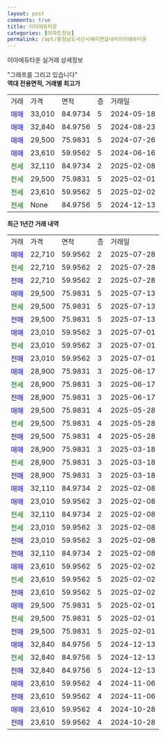 ```yaml
---
layout: post
comments: true
title: 이아에듀타운
categories: [아파트정보]
permalink: /apt/충청남도서산시해미면읍내리이아에듀타운
---
```


이아에듀타운 실거래 상세정보

<script type="text/javascript">
  google.charts.load('current', {'packages':['line', 'corechart']});
  google.charts.setOnLoadCallback(drawChart);

  function drawChart() {
    var data = new google.visualization.DataTable();
    data.addColumn('date', '거래일');
    data.addColumn('number', "매매");
    data.addColumn('number', "전세");
    data.addColumn('number', "전매");

    data.addRows([[new Date(Date.parse("2025-07-28")), 22710, null, null], [new Date(Date.parse("2025-07-28")), null, 22710, null], [new Date(Date.parse("2025-07-28")), null, null, 22710], [new Date(Date.parse("2025-07-13")), 29500, null, null], [new Date(Date.parse("2025-07-13")), null, 29500, null], [new Date(Date.parse("2025-07-13")), null, null, 29500], [new Date(Date.parse("2025-07-01")), 23010, null, null], [new Date(Date.parse("2025-07-01")), null, 23010, null], [new Date(Date.parse("2025-07-01")), null, null, 23010], [new Date(Date.parse("2025-06-17")), 28900, null, null], [new Date(Date.parse("2025-06-17")), null, 28900, null], [new Date(Date.parse("2025-06-17")), null, null, 28900], [new Date(Date.parse("2025-05-28")), 29500, null, null], [new Date(Date.parse("2025-05-28")), null, 29500, null], [new Date(Date.parse("2025-05-28")), null, null, 29500], [new Date(Date.parse("2025-03-18")), 28900, null, null], [new Date(Date.parse("2025-03-18")), null, 28900, null], [new Date(Date.parse("2025-03-18")), null, null, 28900], [new Date(Date.parse("2025-02-08")), 32110, null, null], [new Date(Date.parse("2025-02-08")), 23010, null, null], [new Date(Date.parse("2025-02-08")), null, 32110, null], [new Date(Date.parse("2025-02-08")), null, 23010, null], [new Date(Date.parse("2025-02-08")), null, null, 23010], [new Date(Date.parse("2025-02-08")), null, null, 32110], [new Date(Date.parse("2025-02-02")), 23610, null, null], [new Date(Date.parse("2025-02-02")), null, 23610, null], [new Date(Date.parse("2025-02-02")), null, null, 23610], [new Date(Date.parse("2025-02-01")), 29500, null, null], [new Date(Date.parse("2025-02-01")), null, 29500, null], [new Date(Date.parse("2025-02-01")), null, null, 29500], [new Date(Date.parse("2024-12-13")), 32840, null, null], [new Date(Date.parse("2024-12-13")), null, 32840, null], [new Date(Date.parse("2024-12-13")), null, null, 32840], [new Date(Date.parse("2024-11-06")), 23610, null, null], [new Date(Date.parse("2024-11-06")), null, null, 23610], [new Date(Date.parse("2024-10-28")), 23610, null, null], [new Date(Date.parse("2024-10-28")), null, null, 23610]]);

    var options = {
      hAxis: {
        format: 'yyyy/MM/dd'
      },    
      lineWidth: 0,
      pointsVisible: true,    
      title: '최근 1년간 유형별 실거래가 분포',
      legend: { position: 'bottom' }
    };

    var formatter = new google.visualization.NumberFormat({pattern:'###,###'} );
    formatter.format(data, 1);
    formatter.format(data, 2);
    
    setTimeout(function() {
        var chart = new google.visualization.LineChart(document.getElementById('columnchart_material'));
        chart.draw(data, (options));
        document.getElementById('loading').style.display = 'none';
    }, 200);
  }
</script>


<div id="loading" style="z-index:20; display: block; margin-left: 0px">"그래프를 그리고 있습니다"</div>
<div id="columnchart_material" style="width: 95%; margin-left: 0px; display: block"></div>
<!-- contents start -->
<b>역대 전용면적, 거래별 최고가</b>
<table class="sortable">
    <tr>
      <td>거래</td>
      <td>가격</td>
      <td>면적</td>
      <td>층</td>
      <td>거래일</td>
    </tr>
        <tr>
          <td><a style="color: blue">매매</a></td>
          <td>33,010</td>
          <td>84.9734</td>
          <td>5</td>
          <td>2024-05-18</td>
        </tr>            <tr>
          <td><a style="color: blue">매매</a></td>
          <td>32,840</td>
          <td>84.9756</td>
          <td>5</td>
          <td>2024-08-23</td>
        </tr>            <tr>
          <td><a style="color: blue">매매</a></td>
          <td>29,500</td>
          <td>75.9831</td>
          <td>5</td>
          <td>2024-07-26</td>
        </tr>            <tr>
          <td><a style="color: blue">매매</a></td>
          <td>23,610</td>
          <td>59.9562</td>
          <td>5</td>
          <td>2024-06-16</td>
        </tr>        
        <tr>
              <td><a style="color: darkgreen">전세</a></td>
              <td>32,110</td>
              <td>84.9734</td>
              <td>2</td>
              <td>2025-02-08</td>
            </tr>            <tr>
              <td><a style="color: darkgreen">전세</a></td>
              <td>29,500</td>
              <td>75.9831</td>
              <td>5</td>
              <td>2025-02-01</td>
            </tr>            <tr>
              <td><a style="color: darkgreen">전세</a></td>
              <td>23,610</td>
              <td>59.9562</td>
              <td>5</td>
              <td>2025-02-02</td>
            </tr>            <tr>
              <td><a style="color: darkgreen">전세</a></td>
              <td>None</td>
              <td>84.9756</td>
              <td>5</td>
              <td>2024-12-13</td>
            </tr>        
    
</table>

<b>최근 1년간 거래 내역</b>

<table class="sortable">
    <tr>
      <td>거래</td>
      <td>가격</td>
      <td>면적</td>
      <td>층</td>
      <td>거래일</td>
    </tr>
    <tr>
      <td><a style="color: blue">매매</a></td>
      <td>22,710</td>
      <td>59.9562</td>
      <td>2</td>
      <td>2025-07-28</td>
    </tr>          <tr>
      <td><a style="color: darkgreen">전세</a></td>
      <td>22,710</td>
      <td>59.9562</td>
      <td>2</td>
      <td>2025-07-28</td>
    </tr>          <tr>
      <td><a style="color: darkblue">전매</a></td>
      <td>22,710</td>
      <td>59.9562</td>
      <td>2</td>
      <td>2025-07-28</td>
    </tr>          <tr>
      <td><a style="color: blue">매매</a></td>
      <td>29,500</td>
      <td>75.9831</td>
      <td>5</td>
      <td>2025-07-13</td>
    </tr>          <tr>
      <td><a style="color: darkgreen">전세</a></td>
      <td>29,500</td>
      <td>75.9831</td>
      <td>5</td>
      <td>2025-07-13</td>
    </tr>          <tr>
      <td><a style="color: darkblue">전매</a></td>
      <td>29,500</td>
      <td>75.9831</td>
      <td>5</td>
      <td>2025-07-13</td>
    </tr>          <tr>
      <td><a style="color: blue">매매</a></td>
      <td>23,010</td>
      <td>59.9562</td>
      <td>3</td>
      <td>2025-07-01</td>
    </tr>          <tr>
      <td><a style="color: darkgreen">전세</a></td>
      <td>23,010</td>
      <td>59.9562</td>
      <td>3</td>
      <td>2025-07-01</td>
    </tr>          <tr>
      <td><a style="color: darkblue">전매</a></td>
      <td>23,010</td>
      <td>59.9562</td>
      <td>3</td>
      <td>2025-07-01</td>
    </tr>          <tr>
      <td><a style="color: blue">매매</a></td>
      <td>28,900</td>
      <td>75.9831</td>
      <td>3</td>
      <td>2025-06-17</td>
    </tr>          <tr>
      <td><a style="color: darkgreen">전세</a></td>
      <td>28,900</td>
      <td>75.9831</td>
      <td>3</td>
      <td>2025-06-17</td>
    </tr>          <tr>
      <td><a style="color: darkblue">전매</a></td>
      <td>28,900</td>
      <td>75.9831</td>
      <td>3</td>
      <td>2025-06-17</td>
    </tr>          <tr>
      <td><a style="color: blue">매매</a></td>
      <td>29,500</td>
      <td>75.9831</td>
      <td>4</td>
      <td>2025-05-28</td>
    </tr>          <tr>
      <td><a style="color: darkgreen">전세</a></td>
      <td>29,500</td>
      <td>75.9831</td>
      <td>4</td>
      <td>2025-05-28</td>
    </tr>          <tr>
      <td><a style="color: darkblue">전매</a></td>
      <td>29,500</td>
      <td>75.9831</td>
      <td>4</td>
      <td>2025-05-28</td>
    </tr>          <tr>
      <td><a style="color: blue">매매</a></td>
      <td>28,900</td>
      <td>75.9831</td>
      <td>3</td>
      <td>2025-03-18</td>
    </tr>          <tr>
      <td><a style="color: darkgreen">전세</a></td>
      <td>28,900</td>
      <td>75.9831</td>
      <td>3</td>
      <td>2025-03-18</td>
    </tr>          <tr>
      <td><a style="color: darkblue">전매</a></td>
      <td>28,900</td>
      <td>75.9831</td>
      <td>3</td>
      <td>2025-03-18</td>
    </tr>          <tr>
      <td><a style="color: blue">매매</a></td>
      <td>32,110</td>
      <td>84.9734</td>
      <td>2</td>
      <td>2025-02-08</td>
    </tr>          <tr>
      <td><a style="color: blue">매매</a></td>
      <td>23,010</td>
      <td>59.9562</td>
      <td>3</td>
      <td>2025-02-08</td>
    </tr>          <tr>
      <td><a style="color: darkgreen">전세</a></td>
      <td>32,110</td>
      <td>84.9734</td>
      <td>2</td>
      <td>2025-02-08</td>
    </tr>          <tr>
      <td><a style="color: darkgreen">전세</a></td>
      <td>23,010</td>
      <td>59.9562</td>
      <td>3</td>
      <td>2025-02-08</td>
    </tr>          <tr>
      <td><a style="color: darkblue">전매</a></td>
      <td>23,010</td>
      <td>59.9562</td>
      <td>3</td>
      <td>2025-02-08</td>
    </tr>          <tr>
      <td><a style="color: darkblue">전매</a></td>
      <td>32,110</td>
      <td>84.9734</td>
      <td>2</td>
      <td>2025-02-08</td>
    </tr>          <tr>
      <td><a style="color: blue">매매</a></td>
      <td>23,610</td>
      <td>59.9562</td>
      <td>5</td>
      <td>2025-02-02</td>
    </tr>          <tr>
      <td><a style="color: darkgreen">전세</a></td>
      <td>23,610</td>
      <td>59.9562</td>
      <td>5</td>
      <td>2025-02-02</td>
    </tr>          <tr>
      <td><a style="color: darkblue">전매</a></td>
      <td>23,610</td>
      <td>59.9562</td>
      <td>5</td>
      <td>2025-02-02</td>
    </tr>          <tr>
      <td><a style="color: blue">매매</a></td>
      <td>29,500</td>
      <td>75.9831</td>
      <td>5</td>
      <td>2025-02-01</td>
    </tr>          <tr>
      <td><a style="color: darkgreen">전세</a></td>
      <td>29,500</td>
      <td>75.9831</td>
      <td>5</td>
      <td>2025-02-01</td>
    </tr>          <tr>
      <td><a style="color: darkblue">전매</a></td>
      <td>29,500</td>
      <td>75.9831</td>
      <td>5</td>
      <td>2025-02-01</td>
    </tr>          <tr>
      <td><a style="color: blue">매매</a></td>
      <td>32,840</td>
      <td>84.9756</td>
      <td>5</td>
      <td>2024-12-13</td>
    </tr>          <tr>
      <td><a style="color: darkgreen">전세</a></td>
      <td>32,840</td>
      <td>84.9756</td>
      <td>5</td>
      <td>2024-12-13</td>
    </tr>          <tr>
      <td><a style="color: darkblue">전매</a></td>
      <td>32,840</td>
      <td>84.9756</td>
      <td>5</td>
      <td>2024-12-13</td>
    </tr>          <tr>
      <td><a style="color: blue">매매</a></td>
      <td>23,610</td>
      <td>59.9562</td>
      <td>4</td>
      <td>2024-11-06</td>
    </tr>          <tr>
      <td><a style="color: darkblue">전매</a></td>
      <td>23,610</td>
      <td>59.9562</td>
      <td>4</td>
      <td>2024-11-06</td>
    </tr>          <tr>
      <td><a style="color: blue">매매</a></td>
      <td>23,610</td>
      <td>59.9562</td>
      <td>4</td>
      <td>2024-10-28</td>
    </tr>          <tr>
      <td><a style="color: darkblue">전매</a></td>
      <td>23,610</td>
      <td>59.9562</td>
      <td>4</td>
      <td>2024-10-28</td>
    </tr>      </table>
<!-- contents end -->    

